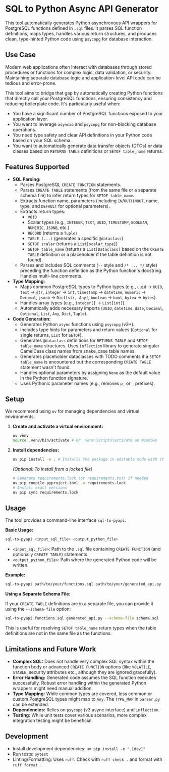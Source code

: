 # SQL to Python Async API Generator

This tool automatically generates Python asynchronous API wrappers for PostgreSQL functions defined in `.sql` files. It parses SQL function definitions, maps types, handles various return structures, and produces clean, type-hinted Python code using `psycopg` for database interaction.

## Use Case

Modern web applications often interact with databases through stored procedures or functions for complex logic, data validation, or security. Maintaining separate database logic and application-level API code can be tedious and error-prone.

This tool aims to bridge that gap by automatically creating Python functions that directly call your PostgreSQL functions, ensuring consistency and reducing boilerplate code. It's particularly useful when:

*   You have a significant number of PostgreSQL functions exposed to your application layer.
*   You want to leverage `asyncio` and `psycopg` for non-blocking database operations.
*   You need type safety and clear API definitions in your Python code based on your SQL schema.
*   You want to automatically generate data transfer objects (DTOs) or data classes based on `RETURNS TABLE` definitions or `SETOF table_name` returns.

## Features Supported

*   **SQL Parsing:**
    *   Parses PostgreSQL `CREATE FUNCTION` statements.
    *   Parses `CREATE TABLE` statements (from the same file or a separate schema file) to infer return types for `SETOF table_name`.
    *   Extracts function name, parameters (including `IN`/`OUT`/`INOUT`, name, type, and `DEFAULT` for optional parameters).
    *   Extracts return types:
        *   `VOID`
        *   Scalar types (e.g., `INTEGER`, `TEXT`, `UUID`, `TIMESTAMP`, `BOOLEAN`, `NUMERIC`, `JSONB`, etc.)
        *   `RECORD` (returns a `Tuple`)
        *   `TABLE (...)` (generates a specific `@dataclass`)
        *   `SETOF scalar` (returns a `List[scalar_type]`)
        *   `SETOF table_name` (returns a `List[Dataclass]` based on the `CREATE TABLE` definition or a placeholder if the table definition is not found).
    *   Parses and includes SQL comments (`--` style and `/* ... */` style) preceding the function definition as the Python function's docstring. Handles multi-line comments.
*   **Type Mapping:**
    *   Maps common PostgreSQL types to Python types (e.g., `uuid` -> `UUID`, `text` -> `str`, `integer` -> `int`, `timestamp` -> `datetime`, `numeric` -> `Decimal`, `jsonb` -> `Dict[str, Any]`, `boolean` -> `bool`, `bytea` -> `bytes`).
    *   Handles array types (e.g., `integer[]` -> `List[int]`).
    *   Automatically adds necessary imports (`UUID`, `datetime`, `date`, `Decimal`, `Optional`, `List`, `Any`, `Dict`, `Tuple`).
*   **Code Generation:**
    *   Generates Python `async` functions using `psycopg` (v3+).
    *   Includes type hints for parameters and return values (`Optional` for single returns, `List` for `SETOF`).
    *   Generates `@dataclass` definitions for `RETURNS TABLE` and `SETOF table_name` structures. Uses `inflection` library to generate singular CamelCase class names from snake_case table names.
    *   Generates placeholder dataclasses with TODO comments if a `SETOF table_name` is encountered but the corresponding `CREATE TABLE` statement wasn't found.
    *   Handles optional parameters by assigning `None` as the default value in the Python function signature.
    *   Uses Pythonic parameter names (e.g., removes `p_` or `_` prefixes).

## Setup

We recommend using `uv` for managing dependencies and virtual environments.

1.  **Create and activate a virtual environment:**
    ```bash
    uv venv
    source .venv/bin/activate # Or .venv\Scripts\activate on Windows
    ```

2.  **Install dependencies:**
    ```bash
    uv pip install -e . # Installs the package in editable mode with its dependencies
    ```
    *(Optional: To install from a locked file)*
    ```bash
    # Generate requirements.lock (or requirements.txt) if needed
    uv pip compile pyproject.toml -o requirements.lock
    # Install exact versions
    uv pip sync requirements.lock
    ```

## Usage

The tool provides a command-line interface `sql-to-pyapi`.

**Basic Usage:**

```bash
sql-to-pyapi <input_sql_file> <output_python_file>
```

*   `<input_sql_file>`: Path to the `.sql` file containing `CREATE FUNCTION` (and optionally `CREATE TABLE`) statements.
*   `<output_python_file>`: Path where the generated Python code will be written.

**Example:**

```bash
sql-to-pyapi path/to/your/functions.sql path/to/your/generated_api.py
```

**Using a Separate Schema File:**

If your `CREATE TABLE` definitions are in a separate file, you can provide it using the `--schema-file` option:

```bash
sql-to-pyapi functions.sql generated_api.py --schema-file schema.sql
```

This is useful for resolving `SETOF table_name` return types when the table definitions are not in the same file as the functions.

## Limitations and Future Work

*   **Complex SQL:** Does not handle very complex SQL syntax within the function body or advanced `CREATE FUNCTION` options (like `VOLATILE`, `STABLE`, security attributes etc., although they are ignored gracefully).
*   **Error Handling:** Generated code assumes the SQL function executes successfully. Robust error handling within the generated Python wrappers might need manual addition.
*   **Type Mapping:** While common types are covered, less common or custom PostgreSQL types might map to `Any`. The `TYPE_MAP` in `parser.py` can be extended.
*   **Dependencies:** Relies on `psycopg` (v3 async interface) and `inflection`.
*   **Testing:** While unit tests cover various scenarios, more complex integration testing might be beneficial.

## Development

*   Install development dependencies: `uv pip install -e ".[dev]"`
*   Run tests: `pytest`
*   Linting/Formatting: Uses `ruff`. Check with `ruff check .` and format with `ruff format .` 